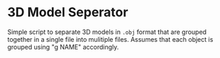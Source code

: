 # 3D Model Seperator
Simple script to separate 3D models in `.obj` format that are grouped together in a single file into mulitiple files. Assumes that each object is grouped using "g NAME" accordingly.